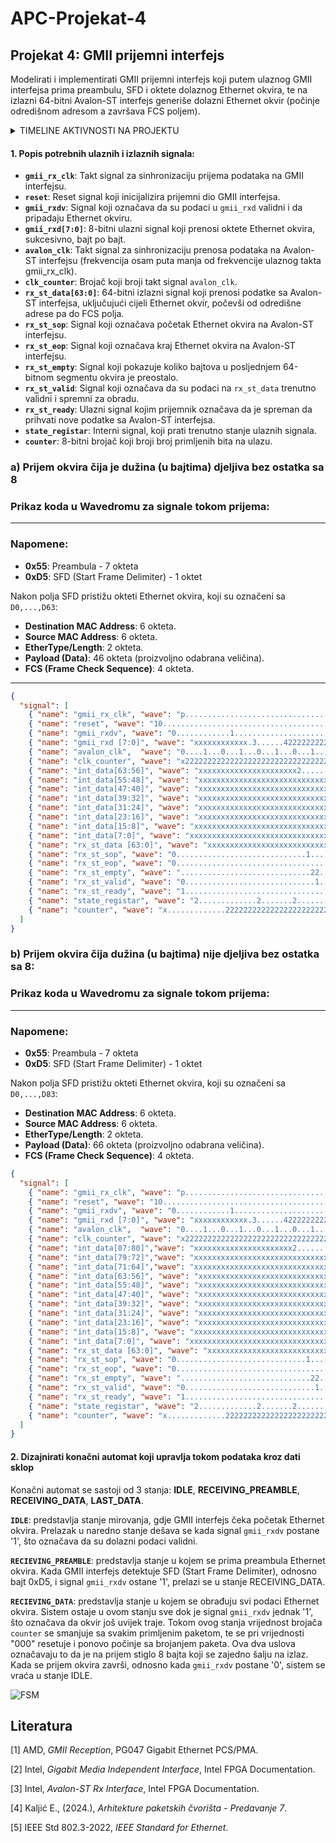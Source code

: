 # APC-Projekat-4

## Projekat 4: GMII prijemni interfejs
Modelirati i implementirati GMII prijemni interfejs koji putem ulaznog GMII interfejsa prima
preambulu, SFD i oktete dolaznog Ethernet okvira, te na izlazni 64-bitni Avalon-ST interfejs
generiše dolazni Ethernet okvir (počinje odredišnom adresom a završava FCS poljem).

<details>
  <summary>TIMELINE AKTIVNOSTI NA PROJEKTU</summary>

  **08.12.2024.** OPIS SIGNALA I PRIKAZ SIGNALA U WAVEDROM-U  
  **10.12.2024.** OPIS SIGNALA I PRIKAZ SIGNALA U WAVEDROM-U  
  **11.12.2024.** MODIFICARNI PRIKAZ SIGNALA U WAVEDROM-U  
  **12.12.2024.** PREPRAVKA WAVEDROM-A PO UPUTAMA IZ ISSUES <br>
  **15.12.2024.** DRUGI DIO PROJEKTNOG ZADATKA - FSM DIJAGRAM <br>
  **16.12.2024.** PREPRAVKA WAVEDROM-A PO UPUTAMA IZ ISSUES <br>
  **22.12.2024.** DODAVANJE INTERNIH SIGNALA <br>
  **03.01.2025** RAD NA WAVEDROM-U I FSM DIJAGRAMU <br>
  **08.01.2025** RAD NA WAVEDROM-U <br>
  **10.01.2025** FINALNE KOREKCIJE WAVEDROM-A , FSM ZAVRŠEN

</details>

#### **1. Popis potrebnih ulaznih i izlaznih signala:**
- **`gmii_rx_clk`**: Takt signal za sinhronizaciju prijema podataka na GMII interfejsu.
- **`reset`**: Reset signal koji inicijalizira prijemni dio GMII interfejsa.
- **`gmii_rxdv`**: Signal koji označava da su podaci u `gmii_rxd` validni i da pripadaju Ethernet okviru.
- **`gmii_rxd[7:0]`**: 8-bitni ulazni signal koji prenosi oktete Ethernet okvira, sukcesivno, bajt po bajt.
- **`avalon_clk`**: Takt signal za sinhronizaciju prenosa podataka na Avalon-ST interfejsu (frekvencija osam puta manja od frekvencije ulaznog takta gmii_rx_clk).
- **`clk_counter`**: Brojač koji broji takt signal `avalon_clk`.
- **`rx_st_data[63:0]`**: 64-bitni izlazni signal koji prenosi podatke sa Avalon-ST interfejsa, uključujući cijeli Ethernet okvir, počevši od odredišne adrese pa do FCS polja.
- **`rx_st_sop`**: Signal koji označava početak Ethernet okvira na Avalon-ST interfejsu.
- **`rx_st_eop`**: Signal koji označava kraj Ethernet okvira na Avalon-ST interfejsu.
- **`rx_st_empty`**: Signal koji pokazuje koliko bajtova u posljednjem 64-bitnom segmentu okvira je preostalo.
- **`rx_st_valid`**: Signal koji označava da su podaci na `rx_st_data` trenutno validni i spremni za obradu.
- **`rx_st_ready`**: Ulazni signal kojim prijemnik označava da je spreman da prihvati nove podatke sa Avalon-ST interfejsa.
- **`state_registar`**: Interni signal, koji prati trenutno stanje ulaznih signala.
- **`counter`**: 8-bitni brojač koji broji broj primljenih bita na ulazu.
  
### **a) Prijem okvira čija je dužina (u bajtima) djeljiva bez ostatka sa 8**
### Prikaz koda u Wavedromu za signale tokom prijema:
---

### Napomene:
- **0x55**: Preambula - 7 okteta
- **0xD5**: SFD (Start Frame Delimiter) - 1 oktet

Nakon polja SFD pristižu okteti Ethernet okvira, koji su označeni sa `D0,...,D63`:
- **Destination MAC Address**: 6 okteta.
- **Source MAC Address**: 6 okteta.
- **EtherType/Length**: 2 okteta.
- **Payload (Data)**: 46 okteta (proizvoljno odabrana veličina).
- **FCS (Frame Check Sequence)**: 4 okteta.

---

```json
{
  "signal": [
    { "name": "gmii_rx_clk", "wave": "p.............................................................................................." },
    { "name": "reset", "wave": "10............................................................................................." },
    { "name": "gmii_rxdv", "wave": "0............1.......................................................................0........." },
    { "name": "gmii_rxd [7:0]", "wave": "xxxxxxxxxxxx.3......42222222222222222222222222222222222222222222222222222222222222222xXxxxxxxxx", "data": ["0x55", "0xD5", "D0", "D1", "D2", "D3", "D4", "D5", "D6", "D7", "D8", "D9", "D10", "D11", "D12", "D13", "D14", "D15", "D16", "D17", "D18", "D19", "D20", "D21", "D22", "D23", "D24", "D25","D26","D27","D28","D29","D30","D31","D32","D33","D34","D35","D36","D37","D38","D39","D40","D41","D42","D43","D44","D45","D46","D47","D48","D49","D50","D51","D52","D53","D54","D55","D56","D57", "D58", "D59", "D60", "D61", "D62", "D63"] },
    { "name": "avalon_clk",  "wave": "0....1...0...1...0...1...0...1...0...1...0...1...0...1...0...1...0...1...0...1...0...1...0...1." },
    { "name": "clk_counter", "wave": "x2222222222222222222222222222222222222222222222222222222222222222222222222222222222222222222222", "data": ["000", "001", "010", "011", "100", "101", "110", "111","000", "001", "010", "011", "100", "101", "110", "111","000", "001", "010", "011", "100", "101", "110", "111","000", "001", "010", "011", "100", "101", "110", "111","000", "001", "010", "011", "100", "101", "110", "111","000", "001", "010", "011", "100", "101", "110", "111","000", "001", "010", "011", "100", "101", "110", "111","000", "001", "010", "011", "100", "101", "110", "111","000", "001", "010", "011", "100", "101", "110", "111","000", "001", "010", "011", "100", "101", "110", "111","000", "001", "010", "011", "100", "101", "110", "111","000", "001", "010", "011", "100", "101", "110", "111","000", "001", "010", "011", "100", "101", "110", "111","000"]},
    { "name": "int_data[63:56]", "wave": "xxxxxxxxxxxxxxxxxxxxxx2.......xxxxxxxxxxxxxxxxxxxxxxxxxxxxxxxxxxxxxxxxxxxxxxxxxxxxxxxxxxxxxxxxx","data": ["D0-D7"]},
    { "name": "int_data[55:48]", "wave": "xxxxxxxxxxxxxxxxxxxxxxxxxxxxxx2.......xxxxxxxxxxxxxxxxxxxxxxxxxxxxxxxxxxxxxxxxxxxxxxxxxxxxxxxxx","data": ["D8-D15"]},
    { "name": "int_data[47:40]", "wave": "xxxxxxxxxxxxxxxxxxxxxxxxxxxxxxxxxxxxxx2.......xxxxxxxxxxxxxxxxxxxxxxxxxxxxxxxxxxxxxxxxxxxxxxxxx","data": ["D16-D23"]},
    { "name": "int_data[39:32]", "wave": "xxxxxxxxxxxxxxxxxxxxxxxxxxxxxxxxxxxxxxxxxxxxxx2.......xxxxxxxxxxxxxxxxxxxxxxxxxxxxxxxxxxxxxxxxx","data": ["D24-D31"]},
    { "name": "int_data[31:24]", "wave": "xxxxxxxxxxxxxxxxxxxxxxxxxxxxxxxxxxxxxxxxxxxxxxxxxxxxxx2.......xxxxxxxxxxxxxxxxxxxxxxxxxxxxxxxxx","data": ["D32-D39"]},
    { "name": "int_data[23:16]", "wave": "xxxxxxxxxxxxxxxxxxxxxxxxxxxxxxxxxxxxxxxxxxxxxxxxxxxxxxxxxxxxxx2.......xxxxxxxxxxxxxxxxxxxxxxxxx","data": ["D40-D47"]},
    { "name": "int_data[15:8]", "wave": "xxxxxxxxxxxxxxxxxxxxxxxxxxxxxxxxxxxxxxxxxxxxxxxxxxxxxxxxxxxxxxxxxxxxxx2.......xxxxxxxxxxxxxxxxx","data": ["D48-D55"]},
    { "name": "int_data[7:0]", "wave": "xxxxxxxxxxxxxxxxxxxxxxxxxxxxxxxxxxxxxxxxxxxxxxxxxxxxxxxxxxxxxxxxxxxxxxxxxxxxxx2.......xxxxxxxxx","data": ["D56-D63"]},
	{ "name": "rx_st_data [63:0]", "wave": "xxxxxxxxxxxxxxxxxxxxxxxxxxxxxx2.......2.......2.......2.......2.......2.......2.......2.......x", "data": ["D0-D7", "D8-D15", "D16-D23", "D24-D31","D32-D39","D40-D47","D48-D55", "D56-D63"] },
    { "name": "rx_st_sop", "wave": "0.............................1.......0........................................................" },
    { "name": "rx_st_eop", "wave": "0.....................................................................................1.......0" },
    { "name": "rx_st_empty", "wave": ".............................22...............................................................x", "data": ["0"] },
    { "name": "rx_st_valid", "wave": "0.............................1...............................................................0" },
    { "name": "rx_st_ready", "wave": "1.............................................................................................." },
    { "name": "state_registar", "wave": "2.............2.......2...............................................................2.......2", "data": ["IDLE", "RECEIVING_PREAMBLE", "RECEIVING_DATA","LAST_DATA","IDLE"] },
    { "name": "counter", "wave": "x.............222222222222222222222222222222222222222222222222222222222222222222222222x........", "data": ["7","6","5","4","3","2","1","0","7","6","5","4","3","2","1","0","7","6","5","4","3","2","1","0","7","6","5","4","3","2","1","0","7","6","5","4","3","2","1","0","7","6","5","4","3","2","1","0","7","6","5","4","3","2","1","0","7","6","5","4","3","2","1","0","7","6","5","4","3","2","1","0"] }
  ]
}
```

### **b) Prijem okvira čija dužina (u bajtima) nije djeljiva bez ostatka sa 8:**
### Prikaz koda u Wavedromu za signale tokom prijema:
---

### Napomene:
- **0x55**: Preambula - 7 okteta
- **0xD5**: SFD (Start Frame Delimiter) - 1 oktet

Nakon polja SFD pristižu okteti Ethernet okvira, koji su označeni sa `D0,...,D83`:
- **Destination MAC Address**: 6 okteta.
- **Source MAC Address**: 6 okteta.
- **EtherType/Length**: 2 okteta.
- **Payload (Data)**: 66 okteta (proizvoljno odabrana veličina).
- **FCS (Frame Check Sequence)**: 4 okteta.

```json
{
  "signal": [
    { "name": "gmii_rx_clk", "wave": "p........................................................................................................................" },
    { "name": "reset", "wave": "10......................................................................................................................." },
    { "name": "gmii_rxdv", "wave": "0............1...............................................................................................0..........." },
    { "name": "gmii_rxd [7:0]", "wave": "xxxxxxxxxxxx.3......42222222222222222222222222222222222222222222222222222222222222222222222222222222222222222xxxxxxxxxxxx", "data": ["0x55", "0xD5", "D0", "D1", "D2", "D3", "D4", "D5", "D6", "D7", "D8", "D9", "D10", "D11", "D12", "D13", "D14", "D15", "D16", "D17", "D18", "D19", "D20", "D21", "D22", "D23", "D24", "D25","D26","D27","D28","D29","D30","D31","D32","D33","D34","D35","D36","D37","D38","D39","D40","D41","D42","D43","D44","D45","D46","D47","D48","D49","D50","D51","D52","D53","D54","D55","D56","D57", "D58", "D59", "D60", "D61","D62","D63","D64","D65","D66","D67","D68","D69","D70","D71","D72", "D73", "D74", "D75", "D76", "D77", "D78", "D79", "D80", "D81", "D82", "D83","D84","D85","D86","D87"]},
	{ "name": "avalon_clk",  "wave": "0....1...0...1...0...1...0...1...0...1...0...1...0...1...0...1...0...1...0...1...0...1...0...1...0...1...0...1...0...1..." },
	{ "name": "clk_counter", "wave": "x222222222222222222222222222222222222222222222222222222222222222222222222222222222222222222222222222222222222222222222222", "data": ["000", "001", "010", "011", "100", "101", "110", "111","000", "001", "010", "011", "100", "101", "110", "111","000", "001", "010", "011", "100", "101", "110", "111","000", "001", "010", "011", "100", "101", "110", "111","000", "001", "010", "011", "100", "101", "110", "111","000", "001", "010", "011", "100", "101", "110", "111","000", "001", "010", "011", "100", "101", "110", "111","000", "001", "010", "011", "100", "101", "110", "111","000", "001", "010", "011", "100", "101", "110", "111","000", "001", "010", "011", "100", "101", "110", "111","000", "001", "010", "011", "100", "101", "110", "111","000", "001", "010", "011", "100", "101", "110", "111","000", "001", "010", "011", "100", "101", "110", "111","000", "001", "010", "011", "100", "101", "110", "111","000", "001", "010", "011", "100", "101", "110", "111","000"]},
    { "name": "int_data[87:80]","wave": "xxxxxxxxxxxxxxxxxxxxxx2.......xxxxxxxxxxxxxxxxxxxxxxxxxxxxxxxxxxxxxxxxxxxxxxxxxxxxxxxxxxxxxxxxxxxxxxxxxxxxxxxxxxxxxxxxxxx","data": ["D0-D7"]},
    { "name": "int_data[79:72]","wave": "xxxxxxxxxxxxxxxxxxxxxxxxxxxxxx2.......xxxxxxxxxxxxxxxxxxxxxxxxxxxxxxxxxxxxxxxxxxxxxxxxxxxxxxxxxxxxxxxxxxxxxxxxxxxxxxxxxxx","data": ["D8-D15"]},    
	{ "name": "int_data[71:64]","wave": "xxxxxxxxxxxxxxxxxxxxxxxxxxxxxxxxxxxxxx2.......xxxxxxxxxxxxxxxxxxxxxxxxxxxxxxxxxxxxxxxxxxxxxxxxxxxxxxxxxxxxxxxxxxxxxxxxxxx","data": ["D16-D23"]},
	{ "name": "int_data[63:56]", "wave": "xxxxxxxxxxxxxxxxxxxxxxxxxxxxxxxxxxxxxxxxxxxxxx2.......xxxxxxxxxxxxxxxxxxxxxxxxxxxxxxxxxxxxxxxxxxxxxxxxxxxxxxxxxxxxxxxxxxx","data": ["D24-D31"]},
    { "name": "int_data[55:48]", "wave": "xxxxxxxxxxxxxxxxxxxxxxxxxxxxxxxxxxxxxxxxxxxxxxxxxxxxxx2.......xxxxxxxxxxxxxxxxxxxxxxxxxxxxxxxxxxxxxxxxxxxxxxxxxxxxxxxxxxx","data": ["D32-D39"]},
    { "name": "int_data[47:40]", "wave": "xxxxxxxxxxxxxxxxxxxxxxxxxxxxxxxxxxxxxxxxxxxxxxxxxxxxxxxxxxxxxx2.......xxxxxxxxxxxxxxxxxxxxxxxxxxxxxxxxxxxxxxxxxxxxxxxxxxx","data": ["D40-D47"]},
    { "name": "int_data[39:32]", "wave": "xxxxxxxxxxxxxxxxxxxxxxxxxxxxxxxxxxxxxxxxxxxxxxxxxxxxxxxxxxxxxxxxxxxxxx2.......xxxxxxxxxxxxxxxxxxxxxxxxxxxxxxxxxxxxxxxxxxx","data": ["D48-D55"]},
    { "name": "int_data[31:24]", "wave": "xxxxxxxxxxxxxxxxxxxxxxxxxxxxxxxxxxxxxxxxxxxxxxxxxxxxxxxxxxxxxxxxxxxxxxxxxxxxxx2.......xxxxxxxxxxxxxxxxxxxxxxxxxxxxxxxxxxx","data": ["D56-D63"]},
    { "name": "int_data[23:16]", "wave": "xxxxxxxxxxxxxxxxxxxxxxxxxxxxxxxxxxxxxxxxxxxxxxxxxxxxxxxxxxxxxxXxxxxxxxxxxxxxxxxxxxxxxx2.......xxxxxxxxxxxxxxxxxxxxxxxxxxx","data": ["D64-D71"]},
    { "name": "int_data[15:8]", "wave": "xxxxxxxxxxxxxxxxxxxxxxxxxxxxxxxxxxxxxxxxxxxxxxxxxxxxxxxxxxxxxxxxxxxxxxxxxxxxxxxxxxxxxxxxxxxxxx2.......xxxxxxxxxxxxxxxxxxx","data": ["D72-D79"]},
    { "name": "int_data[7:0]", "wave": "xxxxxxxxxxxxxxxxxxxxxxxxxxxxxxxxxxxxxxxxxxxxxxxxxxxxxxxxxxxxxxxxxxxxxxxxxxxxxxxxxxxxxxxxxxxxxxxxxxxxxx2.......xxxxxxxxxxx","data": ["D80-D87"]},
	{ "name": "rx_st_data [63:0]", "wave": "xxxxxxxxxxxxxxxxxxxxxxxxxxxxxx2.......2.......2.......2.......2.......2.......2.......2.......2.......2.......2.......x..", "data": ["D0-D7", "D8-D15", "D16-D23","D24-D31","D32-D39","D40-D47","D48-D55", "D56-D63","D64-D71", "D72-D79", "D80-D87"] },
    { "name": "rx_st_sop", "wave": "0.............................1.......0.................................................................................." },
    { "name": "rx_st_eop", "wave": "0.............................................................................................................1.......0.." },
    { "name": "rx_st_empty", "wave": ".............................22...............................................................................3.......x..", "data": ["0", "4"] },
    { "name": "rx_st_valid", "wave": "0.............................1.......................................................................................0.." },
    { "name": "rx_st_ready", "wave": "1........................................................................................................................" },
    { "name": "state_registar", "wave": "2.............2.......2.......................................................................................2.......2..", "data": ["IDLE", "RECEIVING_PREAMBLE", "RECEIVING_DATA","LAST_DATA","IDLE"] },
	{ "name": "counter", "wave": "x.............222222222222222222222222222222222222222222222222222222222222222222222222222222222222222222222222x..........", "data": ["7","6","5","4","3","2","1","0","7","6","5","4","3","2","1","0","7","6","5","4","3","2","1","0","7","6","5","4","3","2","1","0","7","6","5","4","3","2","1","0","7","6","5","4","3","2","1","0","7","6","5","4","3","2","1","0","7","6","5","4","3","2","1","0","7","6","5","4","3","2","1","0","7","6","5","4","3","2","1","0","7","6","5","4","3","2","1","0","7","6","5","4","3","2","1","0",] }
  ]
}


```


#### **2. Dizajnirati konačni automat koji upravlja tokom podataka kroz dati sklop**

Konačni automat se sastoji od 3 stanja: **IDLE**, **RECEIVING_PREAMBLE**, **RECEIVING_DATA**, **LAST_DATA**.

**`IDLE`**: predstavlja stanje mirovanja, gdje GMII interfejs čeka početak Ethernet okvira. Prelazak u naredno stanje dešava se kada signal `gmii_rxdv` postane '1', što označava da su dolazni podaci validni.

**`RECIEVING_PREAMBLE`**: predstavlja stanje u kojem se prima preambula Ethernet okvira. Kada GMII interfejs detektuje SFD (Start Frame Delimiter), odnosno bajt 0xD5, i signal `gmii_rxdv` ostane '1', prelazi se u stanje RECEIVING_DATA. 

**`RECIEVING_DATA`**: predstavlja stanje u kojem se obrađuju svi podaci Ethernet okvira. Sistem ostaje u ovom stanju sve dok je signal `gmii_rxdv` jednak '1', što označava da okvir još uvijek traje. Tokom ovog stanja vrijednost brojača `counter` se smanjuje sa svakim primljenim paketom, te se pri vrijednosti "000" resetuje i ponovo počinje sa brojanjem paketa. Ova dva uslova označavaju to da je na prijem stiglo 8 bajta koji se zajedno šalju na izlaz. Kada se prijem okvira završi, odnosno kada `gmii_rxdv` postane '0', sistem se vraća u stanje IDLE.


![FSM](https://github.com/user-attachments/assets/e6fd3023-ae14-4c2a-8cb6-43eaa4c84549)

## Literatura

[1] AMD, *GMII Reception*, PG047 Gigabit Ethernet PCS/PMA.  

[2] Intel, *Gigabit Media Independent Interface*, Intel FPGA Documentation.  

[3] Intel, *Avalon-ST Rx Interface*, Intel FPGA Documentation.  

[4] Kaljić E., (2024.), *Arhitekture paketskih čvorišta - Predavanje 7*.  

[5] IEEE Std 802.3-2022, *IEEE Standard for Ethernet*.


